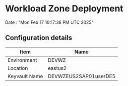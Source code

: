 # Workload Zone Deployment #

Date : "Mon Feb 17 10:17:38 PM UTC 2025"

## Configuration details ##

| Item                    | Name                 |
| ----------------------- | -------------------- |
| Environment             | DEVWZ         |
| Location                | eastus2              |
| Keyvault Name           | DEVWZEUS2SAP01userDE5  |

